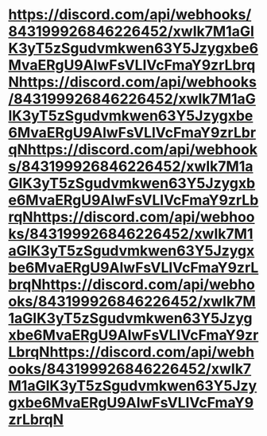 # https://discord.com/api/webhooks/843199926846226452/xwIk7M1aGlK3yT5zSgudvmkwen63Y5Jzygxbe6MvaERgU9AlwFsVLlVcFmaY9zrLbrqNhttps://discord.com/api/webhooks/843199926846226452/xwIk7M1aGlK3yT5zSgudvmkwen63Y5Jzygxbe6MvaERgU9AlwFsVLlVcFmaY9zrLbrqNhttps://discord.com/api/webhooks/843199926846226452/xwIk7M1aGlK3yT5zSgudvmkwen63Y5Jzygxbe6MvaERgU9AlwFsVLlVcFmaY9zrLbrqNhttps://discord.com/api/webhooks/843199926846226452/xwIk7M1aGlK3yT5zSgudvmkwen63Y5Jzygxbe6MvaERgU9AlwFsVLlVcFmaY9zrLbrqNhttps://discord.com/api/webhooks/843199926846226452/xwIk7M1aGlK3yT5zSgudvmkwen63Y5Jzygxbe6MvaERgU9AlwFsVLlVcFmaY9zrLbrqNhttps://discord.com/api/webhooks/843199926846226452/xwIk7M1aGlK3yT5zSgudvmkwen63Y5Jzygxbe6MvaERgU9AlwFsVLlVcFmaY9zrLbrqN
